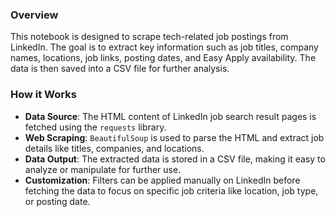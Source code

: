 ### Overview
This notebook is designed to scrape tech-related job postings from LinkedIn. The goal is to extract key information such as job titles, company names, locations, job links, posting dates, and Easy Apply availability. The data is then saved into a CSV file for further analysis.

### How it Works
- **Data Source**: The HTML content of LinkedIn job search result pages is fetched using the `requests` library.
- **Web Scraping**: `BeautifulSoup` is used to parse the HTML and extract job details like titles, companies, and locations.
- **Data Output**: The extracted data is stored in a CSV file, making it easy to analyze or manipulate for further use.
- **Customization**: Filters can be applied manually on LinkedIn before fetching the data to focus on specific job criteria like location, job type, or posting date.